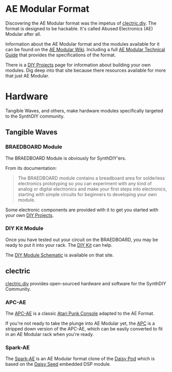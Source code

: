 # AE Modular Format

Discovering the AE Modular format was the impetus of [clectric.diy](https://clectric.diy). The format is designed to be hackable. It's called Abused Electronics (AE) Modular after all.

Information about the AE Modular format and the modules available for it can be found on the [AE Modular Wiki](https://wiki.aemodular.com/). Including a full [AE Modular Technical Guide](https://wiki.aemodular.com/#/diy/aemodular-technical-guide.md) that provides the specifications of the format.

There is a [DIY Projects](https://wiki.aemodular.com/#/diy/) page for information about building your own modules. Dig deep into that site because there resources available for more that just AE Modular.

# Hardware

Tangible Waves, and others, make hardware modules specifically targeted to the SynthDIY community.

## Tangible Waves

### BRAEDBOARD Module

The BRAEDBOARD Module is obviously for SynthDIY'ers.

From its documentation:
> The BRAEDBOARD module contains a breadboard area for solderless electronics prototyping so you can experiment with any kind of analog or digital electronics and make your first steps into electronics, starting with simple circuits for beginners to developing your own module.

Some electronic components are provided with it to get you started with your own [DIY Projects](https://wiki.aemodular.com/#/diy/).

### DIY Kit Module

Once you have tested out your circuit on the BRAEDBOARD, you may be ready to put it into your rack. The [DIY Kit](https://wiki.aemodular.com/#/modules/diy-kit) can help.

The [DIY Module Schematic](source/DIY-Kit/DIY-module-schematic.pdf) is available on that site.

## clectric

[clectric.diy](https://clectric.diy) provides open-sourced hardware and software for the SynthDIY Community.

### APC-AE

The [APC-AE](https://clectric.diy/APC-AE) is a classic [Atari Punk Console](https://sdiy.info/wiki/Atari_Punk_Console) adapted to the AE Format.

If you're not ready to take the plunge into AE Modular yet, the [APC](https://clectric.diy/APC) is a stripped down version of the APC-AE, which can be easily converted to fit in an AE Modular rack when you're ready.

### Spark-AE

The [Spark-AE](https://clectric.diy/Spark-AE) is an AE Modular format clone of the [Daisy Pod](https://daisy.audio/product/Daisy-Pod/) which is based on the [Daisy Seed](https://daisy.audio/hardware/Seed/) embedded DSP module.
